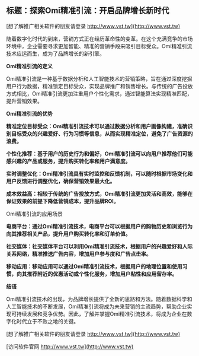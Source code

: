 ## **标题：探索Omi精准引流：开启品牌增长新时代**

[想了解推广相关软件的朋友请登录 http://www.vst.tw](http://www.vst.tw)

随着数字化时代的到来，营销方式正在经历革命性的变革。在这个充满竞争的市场环境中，企业需要寻求更加智能、精准的营销手段来吸引目标受众。Omi精准引流技术应运而生，成为了品牌增长的新引擎。

**Omi精准引流的定义**

Omi精准引流是一种基于数据分析和人工智能技术的营销策略，旨在通过深度挖掘用户行为数据，精准锁定目标受众，实现品牌推广和销售增长。与传统的广告投放方式相比，Omi精准引流更加注重用户个性化需求，通过智能算法实现精准匹配，提升营销效果。

**Omi精准引流的优势**

**精准定位目标受众：Omi精准引流技术可以通过数据分析和用户画像构建，准确识别目标受众的兴趣爱好、行为习惯等信息，从而实现精准定位，避免了广告资源的浪费。**

**个性化推荐：基于用户的历史行为和偏好，Omi精准引流可以向用户推荐他们可能感兴趣的产品或服务，提升购买转化率和用户满意度。**

**实时调整优化：Omi精准引流具有实时监控和反馈机制，可以随时根据市场变化和用户反馈进行调整优化，确保营销效果最大化。**

**成本效益高：相较于传统的广告投放方式，Omi精准引流更加灵活和高效，能够在保证效果的前提下降低营销成本，提升品牌ROI。**

Omi精准引流的应用场景

**电商平台：通过Omi精准引流技术，电商平台可以根据用户的购物历史和浏览行为向其推荐相关产品，提升用户购买转化率和订单价值。**

**社交媒体：社交媒体平台可以利用Omi精准引流技术，根据用户的兴趣爱好和人际关系网络，精准推送广告内容，增加用户参与度和广告点击率。**

**移动应用：移动应用可以通过Omi精准引流技术，根据用户的地理位置和使用习惯，向其推荐附近的优惠活动或个性化服务，增加用户粘性和应用留存率。**

**结语**

Omi精准引流技术的出现，为品牌增长提供了全新的思路和方法。随着数据科学和人工智能技术的不断发展，Omi精准引流将成为未来营销的主流趋势，帮助企业实现可持续发展和竞争优势。因此，了解并掌握Omi精准引流技术，将成为企业在数字化时代立于不败之地的关键。

[想了解推广相关软件的朋友请登录 http://www.vst.tw](http://www.vst.tw)


[访问软件官网 http://www.vst.tw](http://www.vst.tw)
